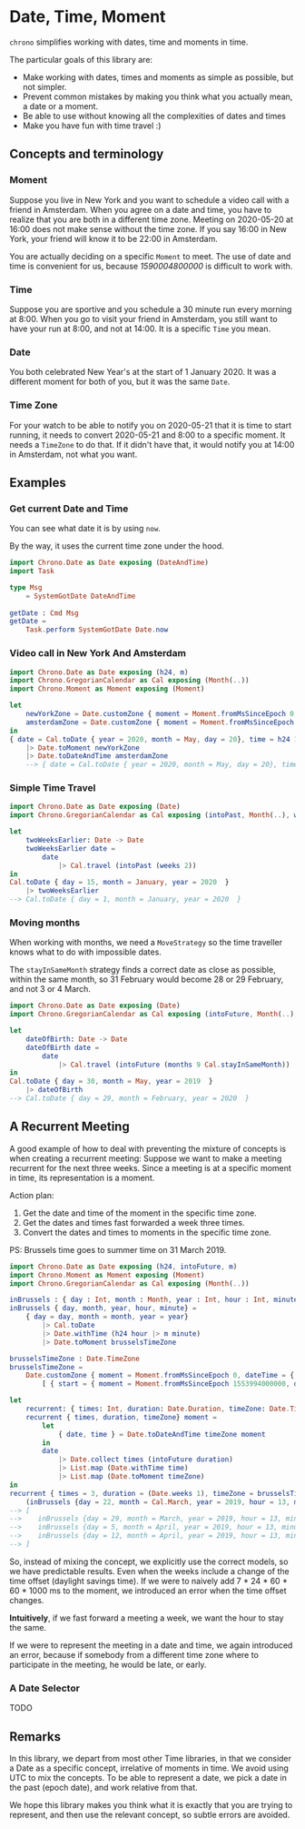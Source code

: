 # Date, Time, Moment

`chrono` simplifies working with dates, time and moments in time.

The particular goals of this library are:
- Make working with dates, times and moments as simple as possible, but not simpler.
- Prevent common mistakes by making you think what you actually mean, a date or a moment.
- Be able to use without knowing all the complexities of dates and times
- Make you have fun with time travel :)

## Concepts and terminology

### Moment

Suppose you live in New York and you want to schedule a video call with a friend
in Amsterdam. When you agree on a date and time, you have to realize that you
are both in a different time zone. Meeting on 2020-05-20 at 16:00 does not make
sense without the time zone. If you say 16:00 in New York, your friend will know
it to be 22:00 in Amsterdam.

You are actually deciding on a specific `Moment` to meet. The use of date and time
is convenient for us, because *1590004800000* is difficult to work with.

### Time

Suppose you are sportive and you schedule a 30 minute run every morning at 8:00.
When you go to visit your friend in Amsterdam, you still want to have your run
at 8:00, and not at 14:00. It is a specific `Time` you mean.

### Date

You both celebrated New Year's at the start of 1 January 2020. It was a different
moment for both of you, but it was the same `Date`.

### Time Zone

For your watch to be able to notify you on 2020-05-21 that it is time to start
running, it needs to convert 2020-05-21 and 8:00 to a specific moment. It needs
a `TimeZone` to do that. If it didn't have that, it would notify you at 14:00 in
Amsterdam, not what you want.

## Examples

### Get current Date and Time

You can see what date it is by using `now`.

By the way, it uses the current time zone under the hood.

```elm
import Chrono.Date as Date exposing (DateAndTime)
import Task

type Msg
    = SystemGotDate DateAndTime
    
getDate : Cmd Msg
getDate =
    Task.perform SystemGotDate Date.now
```

### Video call in New York And Amsterdam

```elm
import Chrono.Date as Date exposing (h24, m)
import Chrono.GregorianCalendar as Cal exposing (Month(..))
import Chrono.Moment as Moment exposing (Moment)

let
    newYorkZone = Date.customZone { moment = Moment.fromMsSinceEpoch 0, dateTime = { date = Date.fromJDN 2440587, time = h24 20 |> m 0 } } []
    amsterdamZone = Date.customZone { moment = Moment.fromMsSinceEpoch 0, dateTime = { date = Date.fromJDN 2440588, time = h24 2 |> m 0 } } []
in
{ date = Cal.toDate { year = 2020, month = May, day = 20}, time = h24 16 |> m 0 }
    |> Date.toMoment newYorkZone
    |> Date.toDateAndTime amsterdamZone
    --> { date = Cal.toDate { year = 2020, month = May, day = 20}, time = h24 22 |> m 0 }
```

### Simple Time Travel

```elm
import Chrono.Date as Date exposing (Date)
import Chrono.GregorianCalendar as Cal exposing (intoPast, Month(..), weeks)

let
    twoWeeksEarlier: Date -> Date
    twoWeeksEarlier date =
        date 
            |> Cal.travel (intoPast (weeks 2))
in
Cal.toDate { day = 15, month = January, year = 2020  }
    |> twoWeeksEarlier
--> Cal.toDate { day = 1, month = January, year = 2020  }
```

### Moving months

When working with months, we need a `MoveStrategy` so the time traveller
knows what to do with impossible dates.

The `stayInSameMonth` strategy finds a correct date as close as possible, within
the same month, so 31 February would become 28 or 29 February, and not 3 or 4
March.

```elm
import Chrono.Date as Date exposing (Date)
import Chrono.GregorianCalendar as Cal exposing (intoFuture, Month(..), months)

let
    dateOfBirth: Date -> Date
    dateOfBirth date =
        date 
            |> Cal.travel (intoFuture (months 9 Cal.stayInSameMonth))
in
Cal.toDate { day = 30, month = May, year = 2019  }
    |> dateOfBirth
--> Cal.toDate { day = 29, month = February, year = 2020  }
```

## A Recurrent Meeting

A good example of how to deal with preventing the mixture of concepts is when
creating a recurrent meeting:
Suppose we want to make a meeting recurrent for the next three weeks.
Since a meeting is at a specific moment in time, its representation is a moment.

Action plan:
1. Get the date and time of the moment in the specific time zone.
2. Get the dates and times fast forwarded a week three times.
3. Convert the dates and times to moments in the specific time zone.

PS: Brussels time goes to summer time on 31 March 2019.

```elm
import Chrono.Date as Date exposing (h24, intoFuture, m)
import Chrono.Moment as Moment exposing (Moment)
import Chrono.GregorianCalendar as Cal exposing (Month(..))

inBrussels : { day : Int, month : Month, year : Int, hour : Int, minute : Int } -> Moment
inBrussels { day, month, year, hour, minute} =
    { day = day, month = month, year = year}
        |> Cal.toDate
        |> Date.withTime (h24 hour |> m minute)
        |> Date.toMoment brusselsTimeZone

brusselsTimeZone : Date.TimeZone 
brusselsTimeZone =
    Date.customZone { moment = Moment.fromMsSinceEpoch 0, dateTime = { date = Date.fromJDN 2440588, time = h24 1 |> m 0 } }
        [ { start = { moment = Moment.fromMsSinceEpoch 1553994000000, dateTime = { date = Date.fromJDN 2458574, time = h24 3 |> m 0 } } } ]

let
    recurrent: { times: Int, duration: Date.Duration, timeZone: Date.TimeZone} -> Moment -> List Moment
    recurrent { times, duration, timeZone} moment =
        let
            { date, time } = Date.toDateAndTime timeZone moment
        in
        date
            |> Date.collect times (intoFuture duration)
            |> List.map (Date.withTime time)
            |> List.map (Date.toMoment timeZone)
in
recurrent { times = 3, duration = (Date.weeks 1), timeZone = brusselsTimeZone}
    (inBrussels {day = 22, month = Cal.March, year = 2019, hour = 13, minute = 0})
--> [
-->    inBrussels {day = 29, month = March, year = 2019, hour = 13, minute = 0},
-->    inBrussels {day = 5, month = April, year = 2019, hour = 13, minute = 0},
-->    inBrussels {day = 12, month = April, year = 2019, hour = 13, minute = 0}
--> ]
```

So, instead of mixing the concept, we explicitly use the correct models, so we have
predictable results. Even when the weeks include a change of the time offset
(daylight savings time).
If we were to naively add 7 \* 24 \* 60 \* 60 \* 1000 ms to the moment, we introduced
an error when the time offset changes.

**Intuitively**, if we fast forward a meeting
a week, we want the hour to stay the same.

If we were to represent the meeting in a date and time, we again introduced an error,
because if somebody from a different time zone where to participate in the meeting,
he would be late, or early.


### A Date Selector

TODO


## Remarks

In this library, we depart from most other Time libraries, in that we consider a Date as a specific concept, irrelative of moments in time. We avoid using UTC to mix the concepts.
To be able to represent a date, we pick a date in the past (epoch date), and work relative from that.

We hope this library makes you think what it is exactly that you are trying to
represent, and then use the relevant concept, so subtle errors are avoided.


